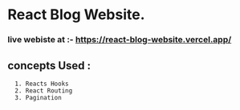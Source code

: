 
# React Blog Website.

### live webiste at :- https://react-blog-website.vercel.app/

## concepts Used :

      1. Reacts Hooks
      2. React Routing
      3. Pagination
      
      
 
